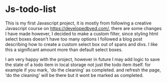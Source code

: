 # Js-todo-list
This is my first Javascript project, it is mostly from following a creative Javascript course on https://developedbyed.com/, there are some changes I have made however, I decided to make a custom filter, since styling html select boxes doesn't have too many options I followed a blog post describing how to create a custom select box out of spans and divs. I like this a significant amount more than default select boxes.  

I am very happy with the project, however in future I may add logic to save the state of a todo item in local storage not just the todo item itself. for example if you mark, 'do the cleaning' as completed. and refresh the page, 'do the cleaning' will be there but it wont be marked as completed. 
